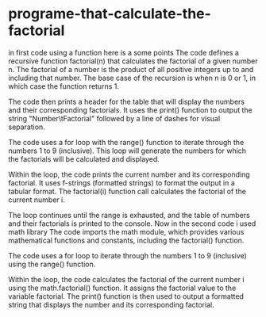 # programe-that-calculate-the-factorial
in first code using a function here is a some points 
The code defines a recursive function factorial(n) that calculates the factorial of a given number n. The factorial of a number is the product of all positive integers up to and including that number. The base case of the recursion is when n is 0 or 1, in which case the function returns 1.

The code then prints a header for the table that will display the numbers and their corresponding factorials. It uses the print() function to output the string "Number\tFactorial" followed by a line of dashes for visual separation.

The code uses a for loop with the range() function to iterate through the numbers 1 to 9 (inclusive). This loop will generate the numbers for which the factorials will be calculated and displayed.

Within the loop, the code prints the current number and its corresponding factorial. It uses f-strings (formatted strings) to format the output in a tabular format. The factorial(i) function call calculates the factorial of the current number i.

The loop continues until the range is exhausted, and the table of numbers and their factorials is printed to the console.
Now in the second code i used math library
The code imports the math module, which provides various mathematical functions and constants, including the factorial() function.

The code uses a for loop to iterate through the numbers 1 to 9 (inclusive) using the range() function.

Within the loop, the code calculates the factorial of the current number i using the math.factorial() function. It assigns the factorial value to the variable factorial. The print() function is then used to output a formatted string that displays the number and its corresponding factorial.
